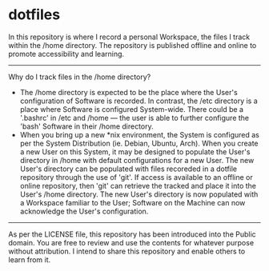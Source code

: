 # dotfiles

In this repository is where I record a personal Workspace, the files I track
within the /home directory. The repository is published offline and online to
promote accessibility and learning.

---

Why do I track files in the /home directory?
- The /home directory is expected to be the place where the User's configuration
  of Software is recorded. In contrast, the /etc directory is a place where
  Software is configured System-wide. There could be a '.bashrc' in /etc and
  /home — the user is able to further configure the 'bash' Software in their
  /home directory.
- When you bring up a new *nix environment, the System is configured as per the
  System Distribution (ie. Debian, Ubuntu, Arch). When you create a new User on
  this System, it may be designed to populate the User's directory in /home with
  default configurations for a new User. The new User's directory can be
  populated with files recoreded in a dotfile repository through the use of
  'git'. If access is available to an offline or online repository, then 'git'
  can retrieve the tracked and place it into the User's /home directory. The new
  User's directory is now populated with a Workspace familiar to the User;
  Software on the Machine can now acknowledge the User's configuration.
  
---

As per the LICENSE file, this repository has been introduced into the Public
domain. You are free to review and use the contents for whatever purpose without
attribution. I intend to share this repository and enable others to learn from
it.
